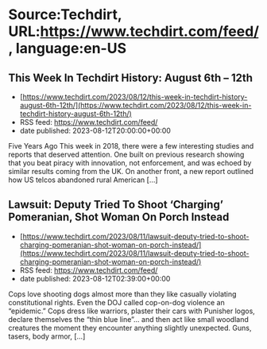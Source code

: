 # Source:Techdirt, URL:https://www.techdirt.com/feed/, language:en-US

## This Week In Techdirt History: August 6th – 12th
 - [https://www.techdirt.com/2023/08/12/this-week-in-techdirt-history-august-6th-12th/](https://www.techdirt.com/2023/08/12/this-week-in-techdirt-history-august-6th-12th/)
 - RSS feed: https://www.techdirt.com/feed/
 - date published: 2023-08-12T20:00:00+00:00

Five Years Ago This week in 2018, there were a few interesting studies and reports that deserved attention. One built on previous research showing that you beat piracy with innovation, not enforcement, and was echoed by similar results coming from the UK. On another front, a new report outlined how US telcos abandoned rural American [&#8230;]

## Lawsuit: Deputy Tried To Shoot ‘Charging’ Pomeranian, Shot Woman On Porch Instead
 - [https://www.techdirt.com/2023/08/11/lawsuit-deputy-tried-to-shoot-charging-pomeranian-shot-woman-on-porch-instead/](https://www.techdirt.com/2023/08/11/lawsuit-deputy-tried-to-shoot-charging-pomeranian-shot-woman-on-porch-instead/)
 - RSS feed: https://www.techdirt.com/feed/
 - date published: 2023-08-12T02:39:00+00:00

Cops love shooting dogs almost more than they like casually violating constitutional rights. Even the DOJ called cop-on-dog violence an &#8220;epidemic.&#8221; Cops dress like warriors, plaster their cars with Punisher logos, declare themselves the &#8220;thin blue line&#8221;&#8230; and then act like small woodland creatures the moment they encounter anything slightly unexpected. Guns, tasers, body armor, [&#8230;]

